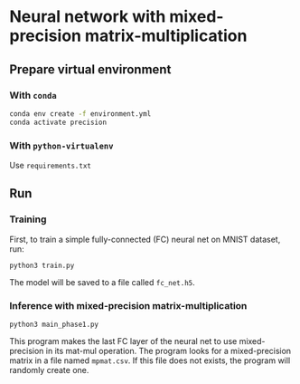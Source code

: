 # Neural network with mixed-precision matrix-multiplication

## Prepare virtual environment

### With `conda`
```bash
conda env create -f environment.yml
conda activate precision
```

### With `python-virtualenv`
Use `requirements.txt`

## Run

### Training
First, to train a simple fully-connected (FC) neural net on MNIST dataset, run:
```
python3 train.py
```
The model will be saved to a file called `fc_net.h5`.

### Inference with mixed-precision matrix-multiplication
```
python3 main_phase1.py
```

This program makes the last FC layer of the neural net to use mixed-precision
in its mat-mul operation. The program looks for a mixed-precision matrix in a
file named `mpmat.csv`. If this file does not exists, the program will randomly
create one.
